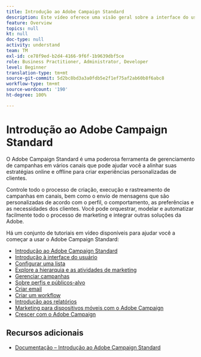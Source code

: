 ```yaml
---
title: Introdução ao Adobe Campaign Standard
description: Este vídeo oferece uma visão geral sobre a interface do usuário do Adobe Campaign Standard, seus principais recursos e funcionalidades.
feature: Overview
topics: null
kt: null
doc-type: null
activity: understand
team: TM
exl-id: ce78f9ed-b2d4-4166-9f6f-1b9639dbf5ce
role: Business Practitioner, Administrator, Developer
level: Beginner
translation-type: tm+mt
source-git-commit: 5d2bc8bd3a3a0fdb5e2f1ef75af2ab60b8f6abc8
workflow-type: tm+mt
source-wordcount: '190'
ht-degree: 100%

---
```


# Introdução ao Adobe Campaign Standard

O Adobe Campaign Standard é uma poderosa ferramenta de gerenciamento de campanhas em vários canais que pode ajudar você a alinhar suas estratégias online e offline para criar experiências personalizadas de clientes.

Controle todo o processo de criação, execução e rastreamento de campanhas em canais, bem como o envio de mensagens que são personalizadas de acordo com o perfil, o comportamento, as preferências e as necessidades dos clientes. Você pode orquestrar, modelar e automatizar facilmente todo o processo de marketing e integrar outras soluções da Adobe.

Há um conjunto de tutoriais em vídeo disponíveis para ajudar você a começar a usar o Adobe Campaign Standard:

* [Introdução ao Adobe Campaign Standard](/help/getting-started/adobe-campaign-standard-introduction.md)
* [Introdução à interface do usuário](/help/getting-started/getting-started-with-the-ui.md)
* [Configurar uma lista](/help/getting-started/configure-a-list.md)
* [Explore a hierarquia e as atividades de marketing](/help/getting-started/explore-hierarchy-and-marketing-activities.md)
* [Gerenciar campanhas](/help/getting-started/managing-campaigns.md)
* [Sobre perfis e públicos-alvo](/help/getting-started/understanding-profiles-and-audiences.md)
* [Criar email](https://experienceleague.adobe.com/docs/campaign-standard-learn/tutorials/communication-channels/email/create-email-from-homepage.html?lang=pt-BR)
* [Criar um workflow](/help/managing-processes-and-data/creating-a-workflow.md)
* [Introdução aos relatórios](/help/getting-started/reporting-with-adobe-campaign-introduction.md)
* [Marketing para dispositivos móveis com o Adobe Campaign](/help/getting-started/mobile-marketing-with-adobe-campaign.md)
* [Crescer com o Adobe Campaign](/help/getting-started/growing-with-adobe-campaign.md)

## Recursos adicionais

* [Documentação – Introdução ao Adobe Campaign Standard](https://docs.adobe.com/content/help/pt-BR/campaign-standard/using/getting-started/about-campaign-standard.html)
